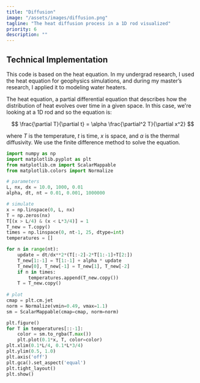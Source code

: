 ```yaml
---
title: "Diffusion"
image: "/assets/images/diffusion.png"
tagline: "The heat diffusion process in a 1D rod visualized"
priority: 6
description: ""
---
```


## Technical Implementation
This code is based on the heat equation. In my undergrad research, I used the heat equation for geophysics simulations, and during my master’s research, I applied it to modeling water heaters. 

The heat equation, a partial differential equation that describes how the distribution of heat evolves over time in a given space. In this case, we're looking at a 1D rod and so the equation is:

$$ 
\frac{\partial T}{\partial t} = \alpha \frac{\partial^2 T}{\partial x^2} 
$$

where $T$ is the temperature, $t$ is time, $x$ is space, and $\alpha$ is the thermal diffusivity. We use the finite difference method to solve the equation.

```python
import numpy as np
import matplotlib.pyplot as plt
from matplotlib.cm import ScalarMappable
from matplotlib.colors import Normalize

# parameters
L, nx, dx = 10.0, 1000, 0.01
alpha, dt, nt = 0.01, 0.001, 1000000 

# simulate
x = np.linspace(0, L, nx)
T = np.zeros(nx)
T[(x > L/4) & (x < L*3/4)] = 1 
T_new = T.copy()
times = np.linspace(0, nt-1, 25, dtype=int)
temperatures = [] 

for n in range(nt):
    update = dt/dx**2*(T[:-2]-2*T[1:-1]+T[2:])
    T_new[1:-1] = T[1:-1] + alpha * update
    T_new[0], T_new[-1] = T_new[1], T_new[-2]
    if n in times:
        temperatures.append(T_new.copy())
    T = T_new.copy()
    
# plot
cmap = plt.cm.jet
norm = Normalize(vmin=0.49, vmax=1.1)
sm = ScalarMappable(cmap=cmap, norm=norm)

plt.figure()
for T in temperatures[::-1]:
    color = sm.to_rgba(T.max()) 
    plt.plot(0.1*x, T, color=color)
plt.xlim(0.1*L/4, 0.1*L*3/4) 
plt.ylim(0.5, 1.0) 
plt.axis('off')
plt.gca().set_aspect('equal')
plt.tight_layout()
plt.show()    
```

